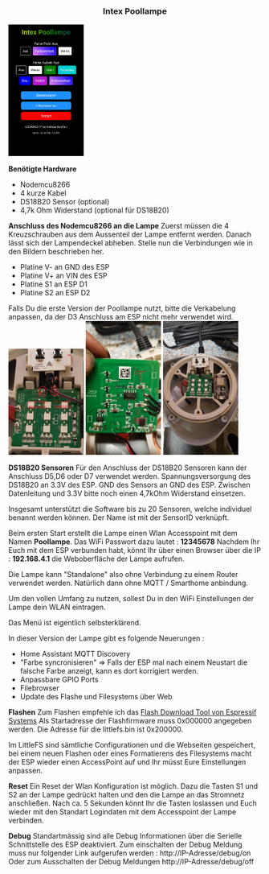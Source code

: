 ### <center>Intex Poollampe</center>
<img src="/img/Web.png" width="150"></center>


**Benötigte Hardware**
- Nodemcu8266
- 4 kurze Kabel
- DS18B20 Sensor (optional)
- 4,7k Ohm Widerstand (optional für DS18B20)


**Anschluss des Nodemcu8266 an die Lampe**
Zuerst müssen die 4 Kreuzschrauben aus dem Aussenteil der Lampe entfernt werden.
Danach lässt sich der Lampendeckel abheben.
Stelle nun die Verbindungen wie in den Bildern beschrieben her.

- Platine V- an GND des ESP
- Platine V+ an VIN des ESP
- Platine S1 an ESP D1
- Platine S2 an ESP D2

Falls Du die erste Version der Poollampe nutzt, bitte die Verkabelung anpassen, da der D3 Anschluss am ESP nicht mehr verwendet wird.
<img src="/img/nodemcu-vin.png" width="150">
<img src="/img/S1S2.jpg" width="150">
<img src="/img/hardware.jpg" width="150">


**DS18B20 Sensoren**
Für den Anschluss der DS18B20 Sensoren kann der Anschluss D5,D6 oder D7 verwendet werden. Spannungsversorgung des DS18B20 an 3.3V des ESP. GND des Sensors an GND des ESP. Zwischen Datenleitung und 3.3V bitte noch einen 4,7kOhm Widerstand einsetzen.

Insgesamt unterstützt die Software bis zu 20 Sensoren, welche individuel benannt werden können. Der Name ist mit der SensorID verknüpft.

Beim ersten Start erstellt die Lampe einen Wlan Accesspoint mit dem Namen **Poollampe**. Das WiFi Passwort dazu lautet : **12345678**
Nachdem Ihr Euch mit dem ESP verbunden habt, könnt Ihr über einen Browser über die IP : **192.168.4.1** die Weboberfläche der Lampe aufrufen.

Die Lampe kann "Standalone" also ohne Verbindung zu einem Router verwendet werden. Natürlich dann ohne MQTT / Smarthome anbindung.

Um den vollen Umfang zu nutzen, sollest Du in den WiFi Einstellungen der Lampe dein WLAN eintragen.

Das Menü ist eigentlich selbsterklärend.

In dieser Version der Lampe gibt es folgende Neuerungen : 
- Home Assistant MQTT Discovery
- "Farbe syncronisieren" => Falls der ESP mal nach einem Neustart die falsche Farbe anzeigt, kann es dort korrigiert werden.
- Anpassbare GPIO Ports
- Filebrowser
- Update des Flashe und Filesystems über Web


**Flashen**
Zum Flashen empfehle ich das [Flash Download Tool von Espressif Systems](https://www.espressif.com/en/support/download/other-tools "Flash Download Tool") 
Als Startadresse der Flashfirmware muss 0x000000 angegeben werden.
Die Adresse für die littlefs.bin ist 0x200000.

Im LittleFS sind sämtliche Configurationen und die Webseiten gespeichert, bei einem neuen Flashen oder eines Formatierens des Filesystems macht der ESP wieder einen AccessPoint auf und Ihr müsst Eure Einstellungen anpassen.

**Reset**
Ein Reset der Wlan Konfiguration ist möglich.
Dazu die Tasten S1 und S2 an der Lampe gedrückt halten und den die Lampe an das Stromnetz anschließen. Nach ca. 5 Sekunden könnt Ihr die Tasten loslassen und Euch wieder mit den Standart Logindaten mit dem Accesspoint der Lampe verbinden.

**Debug**
Standartmässig sind alle Debug Informationen über die Serielle Schnittstelle des ESP deaktiviert.
Zum einschalten der Debug Meldung muss nur folgender Link aufgerufen werden : http://IP-Adresse/debug/on
Oder zum Ausschalten der Debug Meldungen http://IP-Adresse/debug/off

